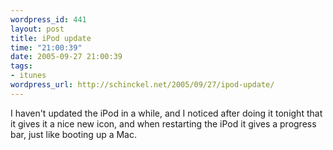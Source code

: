 ```yaml
--- 
wordpress_id: 441
layout: post
title: iPod update
time: "21:00:39"
date: 2005-09-27 21:00:39
tags: 
- itunes
wordpress_url: http://schinckel.net/2005/09/27/ipod-update/
---
```

I haven't updated the iPod in a while, and I noticed after doing it tonight that it gives it a nice new icon, and when restarting the iPod it gives a progress bar, just like booting up a Mac. 

